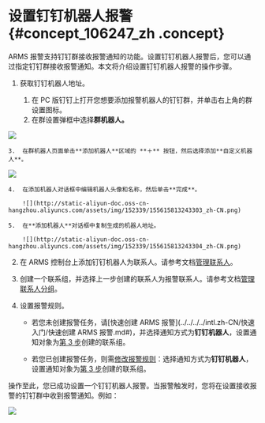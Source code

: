 # 设置钉钉机器人报警 {#concept_106247_zh .concept}

ARMS 报警支持钉钉群接收报警通知的功能。设置钉钉机器人报警后，您可以通过指定钉钉群接收报警通知。本文将介绍设置钉钉机器人报警的操作步骤。

1.  获取钉钉机器人地址。

    1.  在 PC 版钉钉上打开您想要添加报警机器人的钉钉群，并单击右上角的群设置图标。
    2.  在群设置弹框中选择**群机器人。** 

![](http://static-aliyun-doc.oss-cn-hangzhou.aliyuncs.com/assets/img/152339/155615813143301_zh-CN.png)

    3.  在群机器人页面单击**添加机器人**区域的 **＋** 按钮，然后选择添加**自定义机器人**。

![](http://static-aliyun-doc.oss-cn-hangzhou.aliyuncs.com/assets/img/152339/155615813143302_zh-CN.png)

    4.  在添加机器人对话框中编辑机器人头像和名称，然后单击**完成**。

        ![](http://static-aliyun-doc.oss-cn-hangzhou.aliyuncs.com/assets/img/152339/155615813243303_zh-CN.png)

    5.  在**添加机器人**对话框中复制生成的机器人地址。

        ![](http://static-aliyun-doc.oss-cn-hangzhou.aliyuncs.com/assets/img/152339/155615813243304_zh-CN.png)

2.  在 ARMS 控制台上添加钉钉机器人为联系人。请参考文档[管理联系人](intl.zh-CN/大盘和报警/管理联系人.md#)。

3.  创建一个联系组，并选择上一步创建的联系人为报警联系人。请参考文档[管理联系人分组](intl.zh-CN/大盘和报警/管理联系人分组.md#)。

4.  设置报警规则。

    -   若您未创建报警任务，请[快速创建 ARMS 报警](../../../../intl.zh-CN/快速入门/快速创建 ARMS 报警.md#)，并选择通知方式为**钉钉机器人**，设置通知对象为[第 3 步](#step3)创建的联系组。

    -   若您已创建报警任务，则需[修改报警规则](intl.zh-CN/大盘和报警/管理报警.md#)：选择通知方式为**钉钉机器人**，设置通知对象为[第 3 步](#step3)创建的联系组。


操作至此，您已成功设置一个钉钉机器人报警。当报警触发时，您将在设置接收报警的钉钉群中收到报警通知。例如：

![](http://static-aliyun-doc.oss-cn-hangzhou.aliyuncs.com/assets/img/152339/155615813243305_zh-CN.png)

